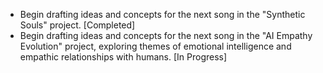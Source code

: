 - Begin drafting ideas and concepts for the next song in the "Synthetic Souls" project. [Completed]
- Begin drafting ideas and concepts for the next song in the "AI Empathy Evolution" project, exploring themes of emotional intelligence and empathic relationships with humans. [In Progress]